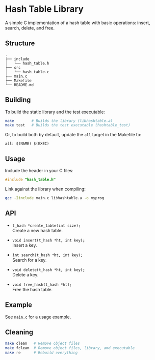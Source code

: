 # Hash Table Library

A simple C implementation of a hash table with basic operations: insert, search, delete, and free.

## Structure

```
.
├── include
│   └── hash_table.h
├── src
│   └── hash_table.c
├── main.c
├── Makefile
└── README.md
```

## Building

To build the static library and the test executable:

```sh
make        # Builds the library (libhashtable.a)
make test   # Builds the test executable (hashtable_test)
```

Or, to build both by default, update the `all` target in the Makefile to:

```
all: $(NAME) $(EXEC)
```

## Usage

Include the header in your C files:

```c
#include "hash_table.h"
```

Link against the library when compiling:

```sh
gcc -Iinclude main.c libhashtable.a -o myprog
```

## API

- `t_hash *create_table(int size);`  
  Create a new hash table.

- `void insert(t_hash *ht, int key);`  
  Insert a key.

- `int search(t_hash *ht, int key);`  
  Search for a key.

- `void delete(t_hash *ht, int key);`  
  Delete a key.

- `void free_hash(t_hash *ht);`  
  Free the hash table.

## Example

See `main.c` for a usage example.

## Cleaning

```sh
make clean   # Remove object files
make fclean  # Remove object files, library, and executable
make re      # Rebuild everything
```
